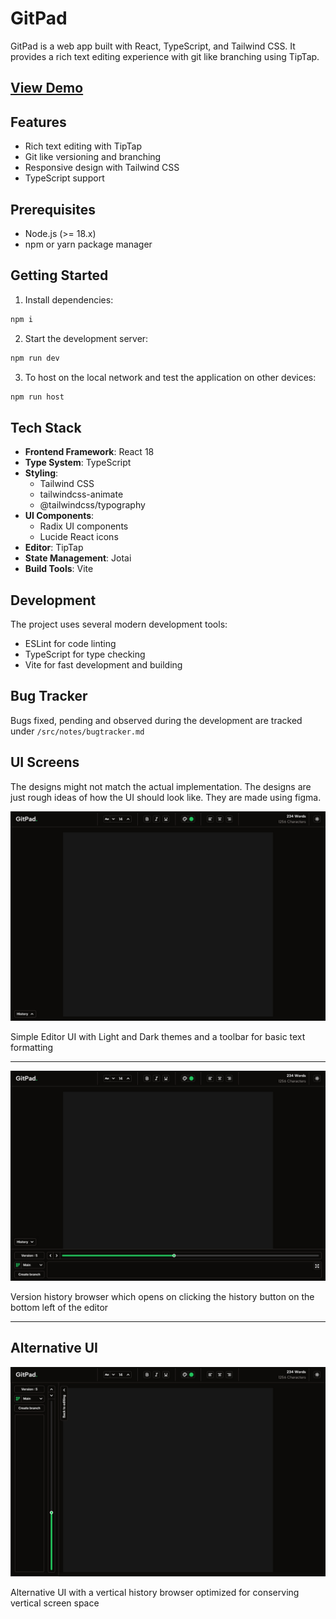 # GitPad

GitPad is a web app built with React, TypeScript, and Tailwind CSS. It provides a rich text editing experience with git like branching using TipTap.

<h2 align="left">
<a href="https://gitpad.surajthotakura.com/" target="_blank" rel="noreferrer noopener">View Demo</a>
</h2>

## Features

- Rich text editing with TipTap
- Git like versioning and branching
- Responsive design with Tailwind CSS
- TypeScript support

## Prerequisites

- Node.js (>= 18.x)
- npm or yarn package manager

## Getting Started

1. Install dependencies:

```bash
npm i
```

2. Start the development server:

```bash
npm run dev
```

3. To host on the local network and test the application on other devices:

```bash
npm run host
```

## Tech Stack

- **Frontend Framework**: React 18
- **Type System**: TypeScript
- **Styling**:
  - Tailwind CSS
  - tailwindcss-animate
  - @tailwindcss/typography
- **UI Components**:
  - Radix UI components
  - Lucide React icons
- **Editor**: TipTap
- **State Management**: Jotai
- **Build Tools**: Vite

## Development

The project uses several modern development tools:

- ESLint for code linting
- TypeScript for type checking
- Vite for fast development and building

## Bug Tracker

Bugs fixed, pending and observed during the development are tracked under `/src/notes/bugtracker.md`

## UI Screens

The designs might not match the actual implementation. The designs are just rough ideas of how the UI should look like. They are made using figma.

![History UI](./public/UIscreens/Version%20history%20closed.jpg)

Simple Editor UI with Light and Dark themes and a toolbar for basic text formatting

---

![History UI](./public/UIscreens/Version%20history%20open.jpg)

Version history browser which opens on clicking the history button on the bottom left of the editor

---

## Alternative UI

![Vertical History UI](./public/UIscreens/Vertical%20Version%20history%20open.jpg)

Alternative UI with a vertical history browser optimized for conserving vertical screen space
